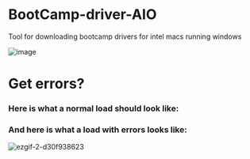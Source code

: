 # BootCamp-driver-AIO
Tool for downloading bootcamp drivers for intel macs running windows

![image](https://github.com/user-attachments/assets/29634191-cc71-451c-8db2-b879ab26a0fc)

# Get errors?

### Here is what a normal load should look like:


### And here is what a load with errors looks like:


![ezgif-2-d30f938623](https://github.com/user-attachments/assets/f9434f34-ed64-47ac-a4c3-4e092a2a98fb)

